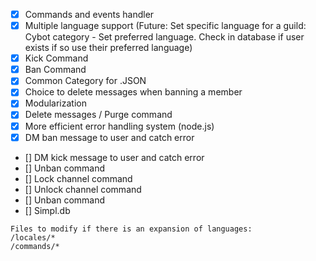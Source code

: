 - [x] Commands and events handler
- [x] Multiple language support (Future: Set specific language for a guild: Cybot category - Set preferred language. Check in database if user exists if so use their preferred language)
- [x] Kick Command
- [x] Ban Command
- [x] Common Category for .JSON
- [x] Choice to delete messages when banning a member
- [x] Modularization
- [x] Delete messages / Purge command
- [x] More efficient error handling system (node.js)
- [x] DM ban message to user and catch error
- [] DM kick message to user and catch error
- [] Unban command
- [] Lock channel command
- [] Unlock channel command
- [] Unban command
- [] Simpl.db

```
Files to modify if there is an expansion of languages:
/locales/*
/commands/*
```